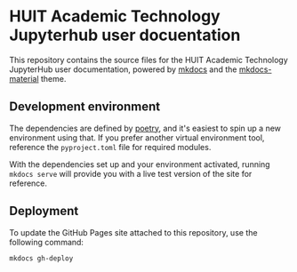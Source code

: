 # HUIT Academic Technology Jupyterhub user docuentation

This repository contains the source files for the HUIT Academic Technology JupyterHub user documentation, powered by [mkdocs](https://www.mkdocs.org/) and the [mkdocs-material](https://squidfunk.github.io/mkdocs-material/) theme.

## Development environment

The dependencies are defined by [poetry](https://python-poetry.org/), and it's easiest to spin up a new environment using that. If you prefer another virtual environment tool, reference the `pyproject.toml` file for required modules.

With the dependencies set up and your environment activated, running `mkdocs serve` will provide you with a live test version of the site for reference.

## Deployment

To update the GitHub Pages site attached to this repository, use the following command:
```
mkdocs gh-deploy
```
